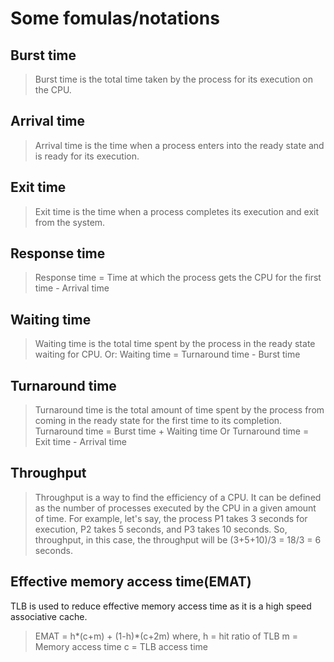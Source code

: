 # Some fomulas/notations

## Burst time
> Burst time is the total time taken by the process for its execution on the CPU.

## Arrival time
> Arrival time is the time when a process enters into the ready state and is ready for its execution.

## Exit time
> Exit time is the time when a process completes its execution and exit from the system.

## Response time
> Response time = Time at which the process gets the CPU for the first time - Arrival time

## Waiting time
> Waiting time is the total time spent by the process in the ready state waiting for CPU.
> Or: Waiting time = Turnaround time - Burst time

## Turnaround time
> Turnaround time is the total amount of time spent by the process from coming in the ready state for the first time to its completion.
> Turnaround time = Burst time + Waiting time 
> Or
> Turnaround time = Exit time - Arrival time

## Throughput
> Throughput is a way to find the efficiency of a CPU. It can be defined as the number of processes executed by the CPU in a given amount of time. For example, let's say, the process P1 takes 3 seconds for execution, P2 takes 5 seconds, and P3 takes 10 seconds. So, throughput, in this case, the throughput will be (3+5+10)/3 = 18/3 = 6 seconds.

## Effective memory access time(EMAT)
TLB is used to reduce effective memory access time as it is a high speed associative cache. 
> EMAT = h*(c+m) + (1-h)*(c+2m) 
where, h = hit ratio of TLB 
m = Memory access time 
c = TLB access time 